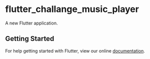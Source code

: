 # flutter_challange_music_player

A new Flutter application.

## Getting Started

For help getting started with Flutter, view our online
[documentation](https://flutter.io/).
